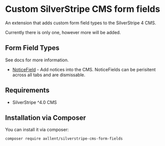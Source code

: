 # Custom SilverStripe CMS form fields

An extension that adds custom form field types to the SilverStripe 4 CMS.

Currently there is only one, however more will be added.


## Form Field Types

See docs for more information.

- [NoticeField](docs/en/NoticeField.md) - Add notices into the CMS. NoticeFields can be perisitent across all tabs and are dismissable.


## Requirements

- SilverStripe ^4.0 CMS


## Installation via Composer

You can install it via composer:

```
composer require axllent/silverstripe-cms-form-fields
```
